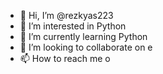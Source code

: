 - 👋 Hi, I’m @rezkyas223
- 👀 I’m interested in Python
- 🌱 I’m currently learning Python
- 💞️ I’m looking to collaborate on e
- 📫 How to reach me o

<!---
rezkyas223/rezkyas223 is a ✨ special ✨ repository because its `README.md` (this file) appears on your GitHub profile.
You can click the Preview link to take a look at your changes.
--->
